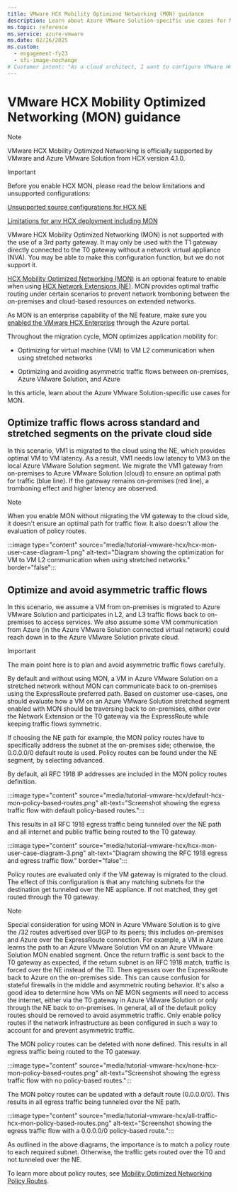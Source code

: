 ```yaml
---
title: VMware HCX Mobility Optimized Networking (MON) guidance
description: Learn about Azure VMware Solution-specific use cases for Mobility Optimized Networking (MON).  
ms.topic: reference
ms.service: azure-vmware
ms.date: 02/26/2025
ms.custom:
  - engagement-fy23
  - sfi-image-nochange
# Customer intent: "As a cloud architect, I want to configure VMware HCX Mobility Optimized Networking for my Azure VMware Solution environment, so that I can optimize traffic routing and ensure low latency and symmetric traffic flow between on-premises and cloud resources."
---
```


# VMware HCX Mobility Optimized Networking (MON) guidance

>[!NOTE]
>
> VMware HCX Mobility Optimized Networking is officially supported by VMware and Azure VMware Solution from HCX version 4.1.0. 

>[!IMPORTANT] 
>
>Before you enable HCX MON, please read the below limitations and unsupported configurations:
>
>[Unsupported source configurations for HCX NE](https://techdocs.broadcom.com/us/en/vmware-cis/hcx/vmware-hcx/4-10/vmware-hcx-user-guide-4-10/extending-networks-with-vmware-hcx/about-vmware-hcx-network-extension/restrictions-and-limitations-for-network-extension.html#GUID-DBDB4D1B-60B6-4D16-936B-4AC632606909-en_TITLE_A8631235-3084-46F6-A667-56A873A12F9B)
> 
>[Limitations for any HCX deployment including MON](https://techdocs.broadcom.com/us/en/vmware-cis/hcx/vmware-hcx/4-10/vmware-hcx-user-guide-4-10/extending-networks-with-vmware-hcx/about-vmware-hcx-network-extension/restrictions-and-limitations-for-network-extension.html)
>
>VMware HCX Mobility Optimized Networking (MON) is not supported with the use of a 3rd party gateway. It may only be used with the T1 gateway directly connected to the T0 gateway without a network virtual appliance (NVA). You may be able to make this configuration function, but we do not support it.

[HCX Mobility Optimized Networking (MON)](https://techdocs.broadcom.com/us/en/vmware-cis/hcx/vmware-hcx/4-10/vmware-hcx-user-guide-4-10/extending-networks-with-vmware-hcx/hcx-network-extension-with-mobility-optimized-networking/about-hcx-mobility-optimized-networking.html) is an optional feature to enable when using [HCX Network Extensions (NE)](configure-hcx-network-extension.md). MON provides optimal traffic routing under certain scenarios to prevent network tromboning between the on-premises and cloud-based resources on extended networks. 

As MON is an enterprise capability of the NE feature, make sure you [enabled the VMware HCX Enterprise](/azure/azure-vmware/install-vmware-hcx#hcx-license-edition) through the Azure portal. 

Throughout the migration cycle, MON optimizes application mobility for:

- Optimizing for virtual machine (VM) to VM L2 communication when using stretched networks 

- Optimizing and avoiding asymmetric traffic flows between on-premises, Azure VMware Solution, and Azure

In this article, learn about the Azure VMware Solution-specific use cases for MON.

## Optimize traffic flows across standard and stretched segments on the private cloud side 

In this scenario, VM1 is migrated to the cloud using the NE, which provides optimal VM to VM latency. As a result, VM1 needs low latency to VM3 on the local Azure VMware Solution segment. We migrate the VM1 gateway from on-premises to Azure VMware Solution (cloud) to ensure an optimal path for traffic (blue line). If the gateway remains on-premises (red line), a tromboning effect and higher latency are observed. 

>[!NOTE]
>When you enable MON without migrating the VM gateway to the cloud side, it doesn't ensure an optimal path for traffic flow.  It also doesn't allow the evaluation of policy routes.

:::image type="content" source="media/tutorial-vmware-hcx/hcx-mon-user-case-diagram-1.png" alt-text="Diagram showing the optimization for VM to VM L2 communication when using stretched networks." border="false":::

## Optimize and avoid asymmetric traffic flows 

In this scenario, we assume a VM from on-premises is migrated to Azure VMware Solution and participates in L2, and L3 traffic flows back to on-premises to access services. We also assume some VM communication from Azure (in the Azure VMware Solution connected virtual network) could reach down in to the Azure VMware Solution private cloud.

>[!IMPORTANT]
>The main point here is to plan and avoid asymmetric traffic flows carefully. 

By default and without using MON, a VM in Azure VMware Solution on a stretched network without MON can communicate back to on-premises using the ExpressRoute preferred path. Based on customer use-cases, one should evaluate how a VM on an Azure VMware Solution stretched segment enabled with MON should be traversing back to on-premises, either over the Network Extension or the T0 gateway via the ExpressRoute while keeping traffic flows symmetric.

If choosing the NE path for example, the MON policy routes have to specifically address the subnet at the on-premises side; otherwise, the 0.0.0.0/0 default route is used. Policy routes can be found under the NE segment, by selecting advanced.

By default, all RFC 1918 IP addresses are included in the MON policy routes definition.

:::image type="content" source="media/tutorial-vmware-hcx/default-hcx-mon-policy-based-routes.png" alt-text="Screenshot showing the egress traffic flow with default policy-based routes.":::

This results in all RFC 1918 egress traffic being tunneled over the NE path and all internet and public traffic being routed to the T0 gateway.

:::image type="content" source="media/tutorial-vmware-hcx/hcx-mon-user-case-diagram-3.png" alt-text="Diagram showing the RFC 1918 egress and egress traffic flow." border="false":::

Policy routes are evaluated only if the VM gateway is migrated to the cloud. The effect of this configuration is that any matching subnets for the destination get tunneled over the NE appliance.  If not matched, they get routed through the T0 gateway.

>[!NOTE]
>Special consideration for using MON in Azure VMware Solution is to give the /32 routes advertised over BGP to its peers; this includes on-premises and Azure over the ExpressRoute connection. For example, a VM in Azure learns the path to an Azure VMware Solution VM on an Azure VMware Solution MON enabled segment. Once the return traffic is sent back to the T0 gateway as expected, if the return subnet is an RFC 1918 match, traffic is forced over the NE instead of the T0. Then egresses over the ExpressRoute back to Azure on the on-premises side. This can cause confusion for stateful firewalls in the middle and asymmetric routing behavior. It's also a good idea to determine how VMs on NE MON segments will need to access the internet, either via the T0 gateway in Azure VMware Solution or only through the NE back to on-premises. In general, all of the default policy routes should be removed to avoid asymmetric traffic. Only enable policy routes if the network infrastructure as been configured in such a way to account for and prevent asymmetric traffic.

The MON policy routes can be deleted with none defined. This results in all egress traffic being routed to the T0 gateway.

:::image type="content" source="media/tutorial-vmware-hcx/none-hcx-mon-policy-based-routes.png" alt-text="Screenshot showing the egress traffic flow with no policy-based routes.":::

The MON policy routes can be updated with a default route (0.0.0.0/0). This results in all egress traffic being tunneled over the NE path.

:::image type="content" source="media/tutorial-vmware-hcx/all-traffic-hcx-mon-policy-based-routes.png" alt-text="Screenshot showing the egress traffic flow with a 0.0.0.0/0 policy-based route.":::

As outlined in the above diagrams, the importance is to match a policy route to each required subnet. Otherwise, the traffic gets routed over the T0 and not tunneled over the NE.

To learn more about policy routes, see [Mobility Optimized Networking Policy Routes](https://techdocs.broadcom.com/us/en/vmware-cis/hcx/vmware-hcx/4-10/vmware-hcx-user-guide-4-10/extending-networks-with-vmware-hcx/hcx-network-extension-with-mobility-optimized-networking/mobility-optimized-networking-policy-routes.html).
